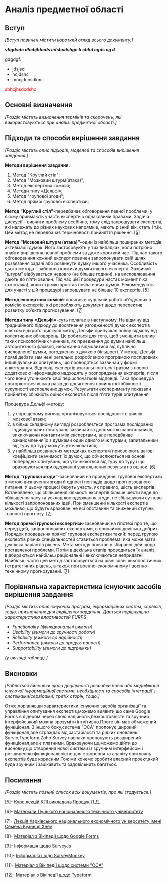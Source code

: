 # Аналіз предметної області

## Вступ

*[Вступ повинен містити короткий огляд всього документу.]*
 
 ***vhgdvdc dhcbjhbcds cdsbcdshgc b cbhd cgds cg d***

 gdgdgf:
 - jdsjsd
 - ncjdsnc
 - mncjdcnsdknc

<span style="color:red"> sbhcjhsdcdshc </span>

## Основні визначення

*[Розділ містить визначення термінів та скорочень, які використовуються при аналізі предметної області.]*

## Підходи та способи вирішення завдання
*[Розділ містить опис підходів, моделей та способів вирішення завдання.]*

**Методи вирішення завдання:**
1. Метод "Круглий стіл";
2. Метод "Мозковий штурм(атака)";
3. Метод експертних комісій;
4. Методи типу «Дельфі»;
5. Метод "групової згоди";
6. Метод прямої групової експертизи;

**Метод "Круглий стіл"**-передбачає обговорення певної проблеми, у якому
приймають участь експерти з однаковими правами. Задача дискусії – вивчити
проблему всебічно, тому слід запрошувати експертів, які належать до різних
наукових напрямків, мають різний вік, стать і т.ін. Цей метод не передбачає
терміновості прийняття рішення. [[5]](https://github.com/AntonenkoTymofii/edu_db_labs_group1/blob/master/docs/requirements/state-of-the-art.md#%D0%BF%D0%BE%D1%81%D0%B8%D0%BB%D0%B0%D0%BD%D0%BD%D1%8F)

**Метод “Мозковий штурм (атака)”**–один із найбільш поширених методів
активізації думок. Його застосовують у тих випадках, коли потрібно знайти
вирішення певної проблеми за дуже короткий час. Під час такого обговоренння
кожний експерт повинен запропонувати свій шлях розвязання задачі або
розвинути думку іншого учасника.
Особливість цього метода – заборона критики думки іншого експерта.
Зазвичай “штурм” відбувається недовго (не більше години), на висловлювання
дають до п’яти хвилин. Під час цієї процедури настає момент піка (ажіотажа),
коли стрімко зростає поява нових думок. Рекомендують для участі у цій
процедурі запрошувати не більше 10 експертів. [[5]](https://github.com/AntonenkoTymofii/edu_db_labs_group1/blob/master/docs/requirements/state-of-the-art.md#%D0%BF%D0%BE%D1%81%D0%B8%D0%BB%D0%B0%D0%BD%D0%BD%D1%8F)

**Метод експертних комісій**-полягає в суцільній роботі об’єднаних в комісію експертів, які розробляють документ щодо перспектив розвитку об’єкта прогнозування. [[7]](https://github.com/AntonenkoTymofii/edu_db_labs_group1/blob/master/docs/requirements/state-of-the-art.md#%D0%BF%D0%BE%D1%81%D0%B8%D0%BB%D0%B0%D0%BD%D0%BD%D1%8F)

**Методи типу «Дельфі»**-суть полягає в наступному. На відміну від традиційного підходу до досягнення узгодженості думок експертів шляхом відкритої дискусії метод Дельфи припускає повну відмову від колективних обговорень. Це робиться для того, щоб зменшити вплив таких психологічних чинників, як приєднання до думки найбільш авторитетного фахівця, небажання відмовитися від публічно висловленої думки, погодження з думкою більшості. У методі Дельфі прямі дебати замінені ретельно розробленою програмою послідовних індивідуальних опитувань, що проводяться зазвичай у формі анкетування. Відповіді експертів узагальнюються і разом з новою додатковою інформацією надходять у розпорядження експертів, після чого вони уточнюють свої першопочаткові відповіді. Така процедура повторюється кілька разів до досягнення прийнятної збіжності сукупності висловлених думок. Результати експерименту показали прийнятну збіжність оцінок експертів після п'яти турів опитування.

Процедура Дельфі-методу:
1) у спрощеному вигляді організовується послідовність циклів мозкової атаки;
2) в більш складному вигляді розробляється програма послідовних індивідуальних опитувань зазвичай за допомогою запитальників, виключаючи контакти між експертами, але передбачає ознайомлення їх з думками один одного між турами; запитальники від туру до туру можуть уточнюватися;
3) у найбільш розвинених методиках експертам присвоюють вагові коефіцієнти значимості їх думок, що обчислюються на основі попередніх опитувань, що уточнюються від туру до туру і що враховуються при одержанні узагальнених результатів оцінок. [[6]](https://github.com/AntonenkoTymofii/edu_db_labs_group1/blob/master/docs/requirements/state-of-the-art.md#%D0%BF%D0%BE%D1%81%D0%B8%D0%BB%D0%B0%D0%BD%D0%BD%D1%8F)

**Метод "групової згоди"**-заснований на проведенні групової експертизи з метою визначення згоди й єдності поглядів щодо прогнозованого питання. У цьому процесі беруть участь, як правило, шість експертів. Встановлено, що збільшення кількості експертів більше шести веде до збільшення часу та ускладнює одержання згоди, не збільшуючи суттєво кількості запропонованих ідей. При зменшенні кількості експертів можливо, що будуть враховані не всі обставини та знижений ступінь точності прогнозу. [[7]](https://github.com/AntonenkoTymofii/edu_db_labs_group1/blob/master/docs/requirements/state-of-the-art.md#%D0%BF%D0%BE%D1%81%D0%B8%D0%BB%D0%B0%D0%BD%D0%BD%D1%8F)

**Метод прямої групової експертизи**-заснований на гіпотезі про те, що серед ідей, запропонованих експертами, є принаймні декілька добрих. Порядок проведення прямої групової експертизи такий: перед групою експертів різних спеціальностей ставиться проблема, яка може мати декілька варіантів рішень. Мета методу полягає в збиранні ідей щодо поставленої проблеми. Потім в декілька етапів проводиться їх аналіз, відбираються найбільш раціональні і виключаються непридатні. Найбільш часто цей метод застосовується на рівні зовнішньополітичних і стратегічних рішень, а також при воєнно-економічному і воєнно-технічному прогнозуванні. [[7]](https://github.com/AntonenkoTymofii/edu_db_labs_group1/blob/master/docs/requirements/state-of-the-art.md#%D0%BF%D0%BE%D1%81%D0%B8%D0%BB%D0%B0%D0%BD%D0%BD%D1%8F)


## Порівняльна характеристика існуючих засобів вирішення завдання

*[Розділ містить опис існуючих програм, інформаційних систем, сервісів, тощо, призначених для вирішення 
завдання. Дається порівняльна характеристика властивостей FURPS:*
- *Functionality (функциональні вимоги)*
- *Usability (вимоги до зручності роботи)*
- *Reliability (вимоги до надійності)*
- *Performance (вимоги до продуктивності)*
- *Supportability (вимоги до підтримки)*

 *(у вигляді таблиці).]*

## Висновки

*[Робляться висновки щодо доцільності розробки нової або модифікації існуючої інформаційної системи, необхідності та способів інтеграції з системами(сервісами) третіх сторін, тощо.]*

Отже,порівнявши характеристики існуючих засобів організації та управління опитування експертів,можемо виявити,що саме Google Forms є лідером через свою надійність,безкоштовність та зручний інтерфейс,який можна зрозуміти інтуїтивно.Проте він має обмежений функціонал.
З іншого боку,система "ОСА" пропонує широкий функціонал,але страждає від застарілості та рідких оновлень.
Survio,Typeform,Zoho Survey навпаки пропонують розширений функціонал,але є платними.
Враховуючи це,можемо дійти до висновку,що створення нової системи із зручним інтерфейсом і розширеною функціональністю для створення та аналізу опитувань експертів буде корисним.Тож ми хочемо зробити власний проект,який буде зручним і зацікавить та задовільнить багатьох.

## Посилання

*[Розділ містить повний список всіх документів, про які згадується.]*

[5]- [Курс лекцій КПІ викладача Ярощук Л.Д.](https://ela.kpi.ua/bitstream/123456789/19300/1/%D0%A1%D0%B8%D1%81%D1%82%D0%B5%D0%BC%D0%B8%20%D0%B5%D0%BA%D1%81%D0%BF%D0%B5%D1%80%D1%82%D0%BD%D0%BE%D0%B3%D0%BE%20%D0%BE%D1%86%D1%96%D0%BD%D1%8E%D0%B2%D0%B0%D0%BD%D0%BD%D1%8F.pdf)

[6]- [Матеріали Луцького національного технічного університету](https://elib.lntu.edu.ua/sites/default/files/elib_upload/%D0%95%D0%9D%D0%9F_%D0%9C%D0%BE%D1%80%D0%BE%D0%B7_%D0%9F%D1%80%D0%B8%D1%81%D1%82%D1%83%D0%BF%D0%B0/page13.html) 

[7]- [Лекція Харківського національного економічного університету імені Семена Кузнеця Хнеу ](https://www.google.com/url?sa=t&rct=j&q=&esrc=s&source=web&cd=&ved=2ahUKEwia6ZOS-NeBAxX5GhAIHY7nA4sQFnoECA4QAQ&url=https%3A%2F%2Fpns.hneu.edu.ua%2Fmod%2Fresource%2Fview.php%3Fid%3D477471&usg=AOvVaw1toMPFqotadM6vonN4UiNZ&opi=89978449)

[8]- [Матеріал з Вікіпедії щодо Google Forms](https://uk.wikipedia.org/wiki/Google_%D0%A4%D0%BE%D1%80%D0%BC%D0%B8
) 

[9]- [Інформація щодо SurveyJs](https://surveyjs.io/)

[10]- [Інформація щодо SurveyMonkey](https://softico.ua/uk/manufacturer/surveymonkey/) 

[11]- [Матеріал з Вікіпедії щодо системи "ОСА"](https://uk.wikipedia.org/wiki/%D0%9E%D0%A1%D0%90)  

[12]- [Матеріал з Вікіпедії щодо Typeform](https://en.wikipedia.org/wiki/Typeform_(service))
  
